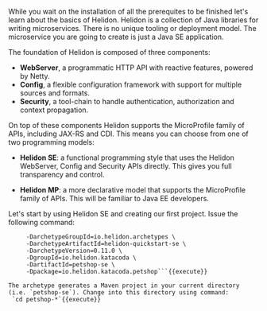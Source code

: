 While you wait on the installation of all the prerequites to be finished let's learn about the basics of Helidon. 
Helidon is a collection of Java libraries for writing microservices. There is no unique tooling or deployment model. 
The microservice you are going to create is just a Java SE application.

The foundation of Helidon is composed of three components:

* **WebServer**, a programmatic HTTP API with reactive features, powered by Netty.
* **Config**, a flexible configuration framework with support for multiple sources and formats.
* **Security**, a tool-chain to handle authentication, authorization and context propagation.

On top of these components Helidon supports the MicroProfile family of APIs, including JAX-RS and CDI. 
This means you can choose from one of two programming models:

* **Helidon SE**: a functional programming style that uses the Helidon WebServer, Config and Security APIs directly. This gives you full transparency and control.

* **Helidon MP**: a more declarative model that supports the MicroProfile family of APIs. This will be familiar to Java EE developers.

Let's start by using Helidon SE and creating our first project. Issue the following command: 

```mvn archetype:generate -DinteractiveMode=false \
     -DarchetypeGroupId=io.helidon.archetypes \
     -DarchetypeArtifactId=helidon-quickstart-se \
     -DarchetypeVersion=0.11.0 \
     -DgroupId=io.helidon.katacoda \
     -DartifactId=petshop-se \
     -Dpackage=io.helidon.katacoda.petshop```{{execute}}

The archetype generates a Maven project in your current directory (i.e. `petshop-se`). Change into this directory using command:
 `cd petshop-*`{{execute}}